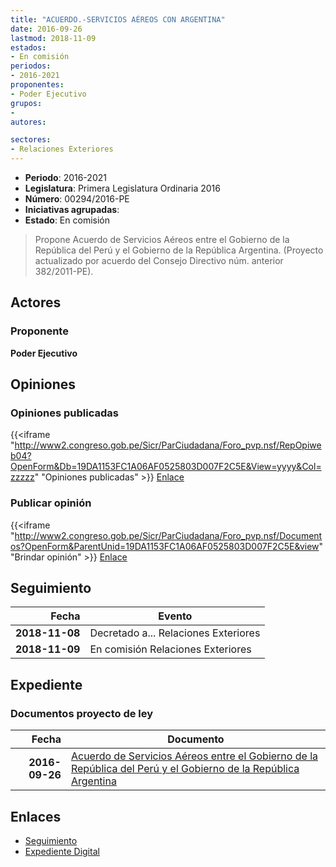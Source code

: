 ```yaml
---
title: "ACUERDO.-SERVICIOS AÉREOS CON ARGENTINA"
date: 2016-09-26
lastmod: 2018-11-09
estados:
- En comisión
periodos:
- 2016-2021
proponentes:
- Poder Ejecutivo
grupos:
- 
autores:

sectores:
- Relaciones Exteriores
---
```

- **Periodo**: 2016-2021
- **Legislatura**: Primera Legislatura Ordinaria 2016
- **Número**: 00294/2016-PE
- **Iniciativas agrupadas**: 
- **Estado**: En comisión

> Propone Acuerdo de Servicios Aéreos entre el Gobierno de la República del Perú y el Gobierno de la República Argentina. (Proyecto actualizado por acuerdo del Consejo Directivo núm. anterior 382/2011-PE).


## Actores

### Proponente

**Poder Ejecutivo**

## Opiniones

### Opiniones publicadas

{{<iframe "http://www2.congreso.gob.pe/Sicr/ParCiudadana/Foro_pvp.nsf/RepOpiweb04?OpenForm&Db=19DA1153FC1A06AF0525803D007F2C5E&View=yyyy&Col=zzzzz" "Opiniones publicadas" >}}
[Enlace](http://www2.congreso.gob.pe/Sicr/ParCiudadana/Foro_pvp.nsf/RepOpiweb04?OpenForm&Db=19DA1153FC1A06AF0525803D007F2C5E&View=yyyy&Col=zzzzz)

### Publicar opinión

{{<iframe "http://www2.congreso.gob.pe/Sicr/ParCiudadana/Foro_pvp.nsf/Documentos?OpenForm&ParentUnid=19DA1153FC1A06AF0525803D007F2C5E&view" "Brindar opinión" >}}
[Enlace](http://www2.congreso.gob.pe/Sicr/ParCiudadana/Foro_pvp.nsf/Documentos?OpenForm&ParentUnid=19DA1153FC1A06AF0525803D007F2C5E&view)


## Seguimiento

| Fecha | Evento |
|------:|--------|
| **2018-11-08** | Decretado a... Relaciones Exteriores |
| **2018-11-09** | En comisión Relaciones Exteriores |

## Expediente

### Documentos proyecto de ley

| Fecha | Documento |
|------:|-----------|
| **2016-09-26** | [Acuerdo de Servicios Aéreos entre el Gobierno de la República del Perú y el Gobierno de la República Argentina](http://www.leyes.congreso.gob.pe/Documentos/2016_2021/Proyectos_de_Ley_y_de_Resoluciones_Legislativas/PL0029420160926.pdf) |

## Enlaces

- [Seguimiento](http://www2.congreso.gob.pe/Sicr/TraDocEstProc/CLProLey2016.nsf/f7fff46988ca05b1052578e100829cc7/c09d6db9a8df48990525803b006b78b9?OpenDocument)
- [Expediente Digital](http://www2.congreso.gob.pe/Sicr/TraDocEstProc/Expvirt_2011.nsf/visbusqptramdoc1621/00294?opendocument)

